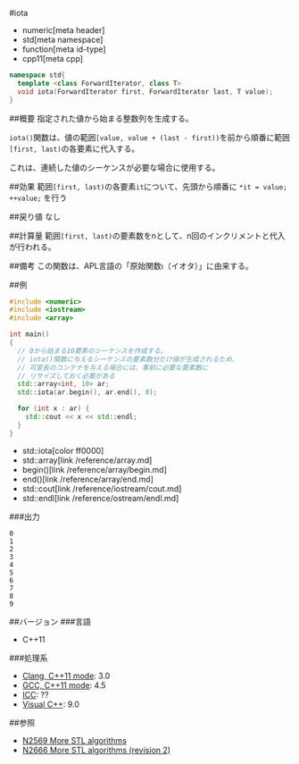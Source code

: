 #iota
* numeric[meta header]
* std[meta namespace]
* function[meta id-type]
* cpp11[meta cpp]

```cpp
namespace std{
  template <class ForwardIterator, class T>
  void iota(ForwardIterator first, ForwardIterator last, T value);
}
```

##概要
指定された値から始まる整数列を生成する。

`iota()`関数は、値の範囲`[value, value + (last - first))`を前から順番に範囲`[first, last)`の各要素に代入する。

これは、連続した値のシーケンスが必要な場合に使用する。


##効果
範囲`[first, last)`の各要素`it`について、先頭から順番に `*it = value; ++value;` を行う


##戻り値
なし


##計算量
範囲`[first, last)`の要素数をnとして、n回のインクリメントと代入が行われる。


##備考
この関数は、APL言語の「原始関数ι（イオタ）」に由来する。


##例
```cpp
#include <numeric>
#include <iostream>
#include <array>

int main()
{
  // 0から始まる10要素のシーケンスを作成する。
  // iota()関数に与えるシーケンスの要素数分だけ値が生成されるため、
  // 可変長のコンテナを与える場合には、事前に必要な要素数に
  // リサイズしておく必要がある
  std::array<int, 10> ar;
  std::iota(ar.begin(), ar.end(), 0);

  for (int x : ar) {
    std::cout << x << std::endl;
  }
}
```
* std::iota[color ff0000]
* std::array[link /reference/array.md]
* begin()[link /reference/array/begin.md]
* end()[link /reference/array/end.md]
* std::cout[link /reference/iostream/cout.md]
* std::endl[link /reference/ostream/endl.md]

###出力
```
0
1
2
3
4
5
6
7
8
9
```

##バージョン
###言語
- C++11

###処理系
- [Clang, C++11 mode](/implementation.md#clang): 3.0
- [GCC, C++11 mode](/implementation.md#gcc): 4.5
- [ICC](/implementation.md#icc): ??
- [Visual C++](/implementation.md#visual_cpp): 9.0

##参照
- [N2569 More STL algorithms](http://www.open-std.org/jtc1/sc22/wg21/docs/papers/2008/n2569.pdf)
- [N2666 More STL algorithms (revision 2)](http://www.open-std.org/jtc1/sc22/wg21/docs/papers/2008/n2666.pdf)

